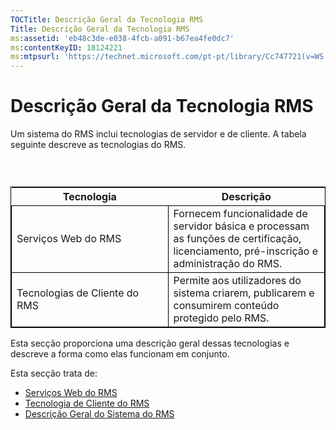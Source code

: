 ```yaml
---
TOCTitle: Descrição Geral da Tecnologia RMS
Title: Descrição Geral da Tecnologia RMS
ms:assetid: 'eb48c3de-e038-4fcb-a091-b67ea4fe0dc7'
ms:contentKeyID: 18124221
ms:mtpsurl: 'https://technet.microsoft.com/pt-pt/library/Cc747721(v=WS.10)'
---
```


Descrição Geral da Tecnologia RMS
=================================

Um sistema do RMS inclui tecnologias de servidor e de cliente. A tabela seguinte descreve as tecnologias do RMS.

###  

 
<table style="border:1px solid black;">
<colgroup>
<col width="50%" />
<col width="50%" />
</colgroup>
<thead>
<tr class="header">
<th>Tecnologia</th>
<th>Descrição</th>
</tr>
</thead>
<tbody>
<tr class="odd">
<td style="border:1px solid black;">Serviços Web do RMS</td>
<td style="border:1px solid black;">Fornecem funcionalidade de servidor básica e processam as funções de certificação, licenciamento, pré-inscrição e administração do RMS.</td>
</tr>
<tr class="even">
<td style="border:1px solid black;">Tecnologias de Cliente do RMS</td>
<td style="border:1px solid black;">Permite aos utilizadores do sistema criarem, publicarem e consumirem conteúdo protegido pelo RMS.</td>
</tr>
</tbody>
</table>
  
Esta secção proporciona uma descrição geral dessas tecnologias e descreve a forma como elas funcionam em conjunto.
  
Esta secção trata de:
  
-   [Serviços Web do RMS](https://technet.microsoft.com/ed8dbb2e-0590-4502-afc4-54f66b96d515)  
-   [Tecnologia de Cliente do RMS](https://technet.microsoft.com/6980468a-fc8c-489b-966f-2921ec268e74)  
-   [Descrição Geral do Sistema do RMS](https://technet.microsoft.com/cbd14635-e17e-42b8-9fd8-6fdce42ffe07)
